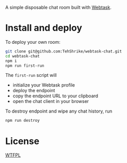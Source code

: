 A simple disposable chat room built with [Webtask](https://webtask.io/).

# Install and deploy

To deploy your own room:

```sh
git clone git@github.com:TehShrike/webtask-chat.git
cd webtask-chat
npm i
npm run first-run
```

The `first-run` script will

- initialize your Webtask profile
- deploy the endpoint
- copy the endpoint URL to your clipboard
- open the chat client in your browser

To destroy endpoint and wipe any chat history, run

```sh
npm run destroy
```

# License

[WTFPL](https://wtfpl2.com)
